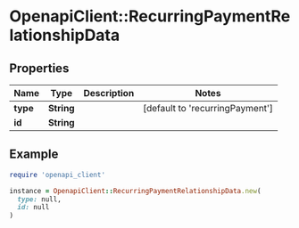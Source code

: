 # OpenapiClient::RecurringPaymentRelationshipData

## Properties

| Name | Type | Description | Notes |
| ---- | ---- | ----------- | ----- |
| **type** | **String** |  | [default to &#39;recurringPayment&#39;] |
| **id** | **String** |  |  |

## Example

```ruby
require 'openapi_client'

instance = OpenapiClient::RecurringPaymentRelationshipData.new(
  type: null,
  id: null
)
```

